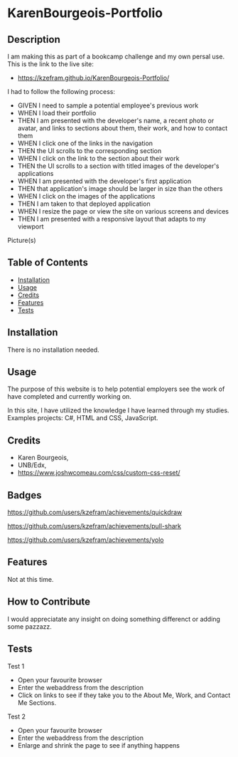 # KarenBourgeois-Portfolio

## Description

I am making this as part of a bookcamp challenge and my own persal use. This is the link to the live site:

- https://kzefram.github.io/KarenBourgeois-Portfolio/

I had to follow the following process:

- GIVEN I need to sample a potential employee's previous work
- WHEN I load their portfolio
- THEN I am presented with the developer's name, a recent photo or avatar, and links to sections about them, their work, and how to contact them
- WHEN I click one of the links in the navigation
- THEN the UI scrolls to the corresponding section
- WHEN I click on the link to the section about their work
- THEN the UI scrolls to a section with titled images of the developer's applications
- WHEN I am presented with the developer's first application
- THEN that application's image should be larger in size than the others
- WHEN I click on the images of the applications
- THEN I am taken to that deployed application
- WHEN I resize the page or view the site on various screens and devices
- THEN I am presented with a responsive layout that adapts to my viewport

Picture(s)



## Table of Contents

- [Installation](#installation)
- [Usage](#usage)
- [Credits](#credits)
- [Features](#features)
- [Tests](#tests)

## Installation

There is no installation needed.

## Usage

The purpose of this website is to help potential employers see the work of have completed and currently working on.

In this site, I have utilized the knowledge I have learned through my studies. Examples projects: C#, HTML and CSS, JavaScript.

## Credits

- Karen Bourgeois,
- UNB/Edx,
- https://www.joshwcomeau.com/css/custom-css-reset/

## Badges

https://github.com/users/kzefram/achievements/quickdraw

https://github.com/users/kzefram/achievements/pull-shark

https://github.com/users/kzefram/achievements/yolo

## Features

Not at this time.

## How to Contribute

I would appreciatate any insight on doing something differenct or adding some pazzazz.

## Tests

Test 1

- Open your favourite browser
- Enter the webaddress from the description
- Click on links to see if they take you to the About Me, Work, and Contact Me Sections.

Test 2

- Open your favourite browser
- Enter the webaddress from the description
- Enlarge and shrink the page to see if anything happens
